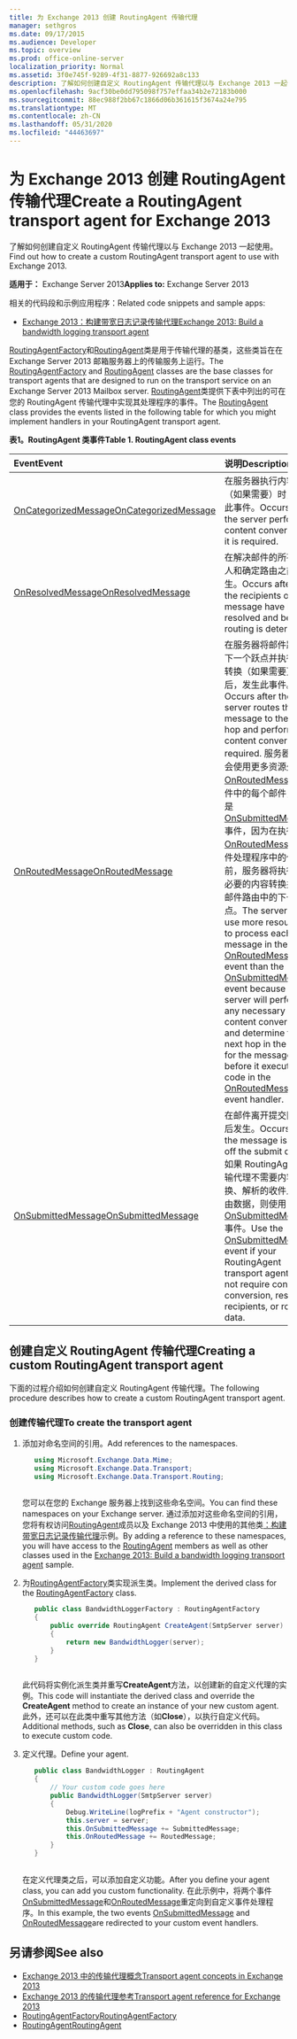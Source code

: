```yaml
---
title: 为 Exchange 2013 创建 RoutingAgent 传输代理
manager: sethgros
ms.date: 09/17/2015
ms.audience: Developer
ms.topic: overview
ms.prod: office-online-server
localization_priority: Normal
ms.assetid: 3f0e745f-9289-4f31-8877-926692a8c133
description: 了解如何创建自定义 RoutingAgent 传输代理以与 Exchange 2013 一起使用。
ms.openlocfilehash: 9acf30be0dd795098f757effaa34b2e72183b000
ms.sourcegitcommit: 88ec988f2bb67c1866d06b361615f3674a24e795
ms.translationtype: MT
ms.contentlocale: zh-CN
ms.lasthandoff: 05/31/2020
ms.locfileid: "44463697"
---
```

# <a name="create-a-routingagent-transport-agent-for-exchange-2013"></a><span data-ttu-id="d6254-103">为 Exchange 2013 创建 RoutingAgent 传输代理</span><span class="sxs-lookup"><span data-stu-id="d6254-103">Create a RoutingAgent transport agent for Exchange 2013</span></span>

<span data-ttu-id="d6254-104">了解如何创建自定义 RoutingAgent 传输代理以与 Exchange 2013 一起使用。</span><span class="sxs-lookup"><span data-stu-id="d6254-104">Find out how to create a custom RoutingAgent transport agent to use with Exchange 2013.</span></span>
  
<span data-ttu-id="d6254-105">**适用于：** Exchange Server 2013</span><span class="sxs-lookup"><span data-stu-id="d6254-105">**Applies to:** Exchange Server 2013</span></span>
  
<span data-ttu-id="d6254-106">相关的代码段和示例应用程序：</span><span class="sxs-lookup"><span data-stu-id="d6254-106">Related code snippets and sample apps:</span></span>

- [<span data-ttu-id="d6254-107">Exchange 2013：构建带宽日志记录传输代理</span><span class="sxs-lookup"><span data-stu-id="d6254-107">Exchange 2013: Build a bandwidth logging transport agent</span></span>](https://code.msdn.microsoft.com/Exchange/Exchange-2013-Build-a-d61a4aaa)
  
<span data-ttu-id="d6254-108">[RoutingAgentFactory](https://msdn.microsoft.com/library/Microsoft.Exchange.Data.Transport.Routing.RoutingAgentFactory.aspx)和[RoutingAgent](https://msdn.microsoft.com/library/Microsoft.Exchange.Data.Transport.Routing.RoutingAgent.aspx)类是用于传输代理的基类，这些类旨在在 Exchange Server 2013 邮箱服务器上的传输服务上运行。</span><span class="sxs-lookup"><span data-stu-id="d6254-108">The [RoutingAgentFactory](https://msdn.microsoft.com/library/Microsoft.Exchange.Data.Transport.Routing.RoutingAgentFactory.aspx) and [RoutingAgent](https://msdn.microsoft.com/library/Microsoft.Exchange.Data.Transport.Routing.RoutingAgent.aspx) classes are the base classes for transport agents that are designed to run on the transport service on an Exchange Server 2013 Mailbox server.</span></span> <span data-ttu-id="d6254-109">[RoutingAgent](https://msdn.microsoft.com/library/Microsoft.Exchange.Data.Transport.Routing.RoutingAgent.aspx)类提供下表中列出的可在您的 RoutingAgent 传输代理中实现其处理程序的事件。</span><span class="sxs-lookup"><span data-stu-id="d6254-109">The [RoutingAgent](https://msdn.microsoft.com/library/Microsoft.Exchange.Data.Transport.Routing.RoutingAgent.aspx) class provides the events listed in the following table for which you might implement handlers in your RoutingAgent transport agent.</span></span> 
  
<span data-ttu-id="d6254-110">**表1。RoutingAgent 类事件**</span><span class="sxs-lookup"><span data-stu-id="d6254-110">**Table 1. RoutingAgent class events**</span></span>

|<span data-ttu-id="d6254-111">**Event**</span><span class="sxs-lookup"><span data-stu-id="d6254-111">**Event**</span></span>|<span data-ttu-id="d6254-112">**说明**</span><span class="sxs-lookup"><span data-stu-id="d6254-112">**Description**</span></span>|
|:-----|:-----|
|[<span data-ttu-id="d6254-113">OnCategorizedMessage</span><span class="sxs-lookup"><span data-stu-id="d6254-113">OnCategorizedMessage</span></span>](https://msdn.microsoft.com/library/Microsoft.Exchange.Data.Transport.Routing.RoutingAgent.OnCategorizedMessage.aspx) <br/> |<span data-ttu-id="d6254-114">在服务器执行内容转换（如果需要）时，发生此事件。</span><span class="sxs-lookup"><span data-stu-id="d6254-114">Occurs after the server performs content conversion, if it is required.</span></span>  <br/> |
|[<span data-ttu-id="d6254-115">OnResolvedMessage</span><span class="sxs-lookup"><span data-stu-id="d6254-115">OnResolvedMessage</span></span>](https://msdn.microsoft.com/library/Microsoft.Exchange.Data.Transport.Routing.RoutingAgent.OnResolvedMessage.aspx) <br/> |<span data-ttu-id="d6254-116">在解决邮件的所有收件人和确定路由之前发生。</span><span class="sxs-lookup"><span data-stu-id="d6254-116">Occurs after all the recipients of the message have been resolved and before routing is determined.</span></span>  <br/> |
|[<span data-ttu-id="d6254-117">OnRoutedMessage</span><span class="sxs-lookup"><span data-stu-id="d6254-117">OnRoutedMessage</span></span>](https://msdn.microsoft.com/library/Microsoft.Exchange.Data.Transport.Routing.RoutingAgent.OnRoutedMessage.aspx) <br/> |<span data-ttu-id="d6254-118">在服务器将邮件路由到下一个跃点并执行内容转换（如果需要）之后，发生此事件。</span><span class="sxs-lookup"><span data-stu-id="d6254-118">Occurs after the server routes the message to the next hop and performs content conversion, if required.</span></span> <span data-ttu-id="d6254-119">服务器可能会使用更多资源处理[OnRoutedMessage](https://msdn.microsoft.com/library/Microsoft.Exchange.Data.Transport.Routing.RoutingAgent.OnRoutedMessage.aspx)事件中的每个邮件，而不是[OnSubmittedMessage](https://msdn.microsoft.com/library/Microsoft.Exchange.Data.Transport.Routing.RoutingAgent.OnSubmittedMessage.aspx)事件，因为在执行[OnRoutedMessage](https://msdn.microsoft.com/library/Microsoft.Exchange.Data.Transport.Routing.RoutingAgent.OnRoutedMessage.aspx)事件处理程序中的代码之前，服务器将执行任何必要的内容转换并确定邮件路由中的下一个跃点。</span><span class="sxs-lookup"><span data-stu-id="d6254-119">The server might use more resources to process each message in the [OnRoutedMessage](https://msdn.microsoft.com/library/Microsoft.Exchange.Data.Transport.Routing.RoutingAgent.OnRoutedMessage.aspx) event than the [OnSubmittedMessage](https://msdn.microsoft.com/library/Microsoft.Exchange.Data.Transport.Routing.RoutingAgent.OnSubmittedMessage.aspx) event because the server will perform any necessary content conversion and determine the next hop in the route for the message before it executes the code in the [OnRoutedMessage](https://msdn.microsoft.com/library/Microsoft.Exchange.Data.Transport.Routing.RoutingAgent.OnRoutedMessage.aspx) event handler.</span></span>  <br/> |
|[<span data-ttu-id="d6254-120">OnSubmittedMessage</span><span class="sxs-lookup"><span data-stu-id="d6254-120">OnSubmittedMessage</span></span>](https://msdn.microsoft.com/library/Microsoft.Exchange.Data.Transport.Routing.RoutingAgent.OnSubmittedMessage.aspx) <br/> |<span data-ttu-id="d6254-121">在邮件离开提交队列之后发生。</span><span class="sxs-lookup"><span data-stu-id="d6254-121">Occurs after the message is taken off the submit queue.</span></span> <span data-ttu-id="d6254-122">如果 RoutingAgent 传输代理不需要内容转换、解析的收件人或路由数据，则使用[OnSubmittedMessage](https://msdn.microsoft.com/library/Microsoft.Exchange.Data.Transport.Routing.RoutingAgent.OnSubmittedMessage.aspx)事件。</span><span class="sxs-lookup"><span data-stu-id="d6254-122">Use the [OnSubmittedMessage](https://msdn.microsoft.com/library/Microsoft.Exchange.Data.Transport.Routing.RoutingAgent.OnSubmittedMessage.aspx) event if your RoutingAgent transport agent does not require content conversion, resolved recipients, or routing data.</span></span>  <br/> |
   
## <a name="creating-a-custom-routingagent-transport-agent"></a><span data-ttu-id="d6254-123">创建自定义 RoutingAgent 传输代理</span><span class="sxs-lookup"><span data-stu-id="d6254-123">Creating a custom RoutingAgent transport agent</span></span>

<span data-ttu-id="d6254-124">下面的过程介绍如何创建自定义 RoutingAgent 传输代理。</span><span class="sxs-lookup"><span data-stu-id="d6254-124">The following procedure describes how to create a custom RoutingAgent transport agent.</span></span> 
  
### <a name="to-create-the-transport-agent"></a><span data-ttu-id="d6254-125">创建传输代理</span><span class="sxs-lookup"><span data-stu-id="d6254-125">To create the transport agent</span></span>

1. <span data-ttu-id="d6254-126">添加对命名空间的引用。</span><span class="sxs-lookup"><span data-stu-id="d6254-126">Add references to the namespaces.</span></span>
    
   ```cs
      using Microsoft.Exchange.Data.Mime;
      using Microsoft.Exchange.Data.Transport;
      using Microsoft.Exchange.Data.Transport.Routing;
  
   ```

   <span data-ttu-id="d6254-127">您可以在您的 Exchange 服务器上找到这些命名空间。</span><span class="sxs-lookup"><span data-stu-id="d6254-127">You can find these namespaces on your Exchange server.</span></span> <span data-ttu-id="d6254-128">通过添加对这些命名空间的引用，您将有权访问[RoutingAgent](https://msdn.microsoft.com/library/Microsoft.Exchange.Data.Transport.Routing.RoutingAgent.aspx)成员以及 Exchange 2013 中使用的其他类[：构建带宽日志记录传输代理](https://code.msdn.microsoft.com/Exchange/Exchange-2013-Build-a-d61a4aaa)示例。</span><span class="sxs-lookup"><span data-stu-id="d6254-128">By adding a reference to these namespaces, you will have access to the [RoutingAgent](https://msdn.microsoft.com/library/Microsoft.Exchange.Data.Transport.Routing.RoutingAgent.aspx) members as well as other classes used in the [Exchange 2013: Build a bandwidth logging transport agent](https://code.msdn.microsoft.com/Exchange/Exchange-2013-Build-a-d61a4aaa) sample.</span></span> 
    
2. <span data-ttu-id="d6254-129">为[RoutingAgentFactory](https://msdn.microsoft.com/library/Microsoft.Exchange.Data.Transport.Routing.RoutingAgentFactory.aspx)类实现派生类。</span><span class="sxs-lookup"><span data-stu-id="d6254-129">Implement the derived class for the [RoutingAgentFactory](https://msdn.microsoft.com/library/Microsoft.Exchange.Data.Transport.Routing.RoutingAgentFactory.aspx) class.</span></span> 
    
   ```cs
      public class BandwidthLoggerFactory : RoutingAgentFactory
      {
          public override RoutingAgent CreateAgent(SmtpServer server)
          {
              return new BandwidthLogger(server);
          }
      }
  
   ```

   <span data-ttu-id="d6254-130">此代码将实例化派生类并重写**CreateAgent**方法，以创建新的自定义代理的实例。</span><span class="sxs-lookup"><span data-stu-id="d6254-130">This code will instantiate the derived class and override the **CreateAgent** method to create an instance of your new custom agent.</span></span> <span data-ttu-id="d6254-131">此外，还可以在此类中重写其他方法（如**Close**），以执行自定义代码。</span><span class="sxs-lookup"><span data-stu-id="d6254-131">Additional methods, such as **Close**, can also be overridden in this class to execute custom code.</span></span> 
    
3. <span data-ttu-id="d6254-132">定义代理。</span><span class="sxs-lookup"><span data-stu-id="d6254-132">Define your agent.</span></span>
    
   ```cs
      public class BandwidthLogger : RoutingAgent
      {
          // Your custom code goes here
          public BandwidthLogger(SmtpServer server)
          {
              Debug.WriteLine(logPrefix + "Agent constructor");
              this.server = server;
              this.OnSubmittedMessage += SubmittedMessage;
              this.OnRoutedMessage += RoutedMessage;
          }
      }
  
   ```

   <span data-ttu-id="d6254-133">在定义代理类之后，可以添加自定义功能。</span><span class="sxs-lookup"><span data-stu-id="d6254-133">After you define your agent class, you can add you custom functionality.</span></span> <span data-ttu-id="d6254-134">在此示例中，将两个事件[OnSubmittedMessage](https://msdn.microsoft.com/library/Microsoft.Exchange.Data.Transport.Routing.RoutingAgent.OnSubmittedMessage.aspx)和[OnRoutedMessage](https://msdn.microsoft.com/library/Microsoft.Exchange.Data.Transport.Routing.RoutingAgent.OnRoutedMessage.aspx)重定向到自定义事件处理程序。</span><span class="sxs-lookup"><span data-stu-id="d6254-134">In this example, the two events [OnSubmittedMessage](https://msdn.microsoft.com/library/Microsoft.Exchange.Data.Transport.Routing.RoutingAgent.OnSubmittedMessage.aspx) and [OnRoutedMessage](https://msdn.microsoft.com/library/Microsoft.Exchange.Data.Transport.Routing.RoutingAgent.OnRoutedMessage.aspx)are redirected to your custom event handlers.</span></span> 
    
## <a name="see-also"></a><span data-ttu-id="d6254-135">另请参阅</span><span class="sxs-lookup"><span data-stu-id="d6254-135">See also</span></span>

- [<span data-ttu-id="d6254-136">Exchange 2013 中的传输代理概念</span><span class="sxs-lookup"><span data-stu-id="d6254-136">Transport agent concepts in Exchange 2013</span></span>](transport-agent-concepts-in-exchange-2013.md)    
- [<span data-ttu-id="d6254-137">Exchange 2013 的传输代理参考</span><span class="sxs-lookup"><span data-stu-id="d6254-137">Transport agent reference for Exchange 2013</span></span>](transport-agent-reference-for-exchange-2013.md)    
- [<span data-ttu-id="d6254-138">RoutingAgentFactory</span><span class="sxs-lookup"><span data-stu-id="d6254-138">RoutingAgentFactory</span></span>](https://msdn.microsoft.com/library/Microsoft.Exchange.Data.Transport.Routing.RoutingAgentFactory.aspx)    
- [<span data-ttu-id="d6254-139">RoutingAgent</span><span class="sxs-lookup"><span data-stu-id="d6254-139">RoutingAgent</span></span>](https://msdn.microsoft.com/library/Microsoft.Exchange.Data.Transport.Routing.RoutingAgent.aspx)
    

